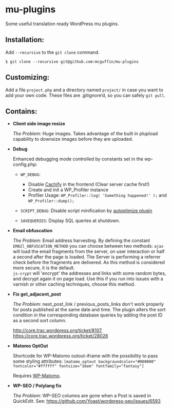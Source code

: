 mu-plugins
==========

Some useful translation ready WordPress mu plugins.

Installation:
-------------

Add `--recursive` to the `git clone` command.

    $ git clone --recursive git@github.com:mcguffin/mu-plugins

Customizing:
------------

Add a file `project.php` and a directory named `project/` in case you want to add your
own code. These files are .gitignore‘d, so you can safely `git pull`.


Contains:
---------

*   **Client side image resize**

    *The Problem:* Huge images. Takes advantage of the built in plupload capability to downsize images before they are uploaded.

*   **Debug**

    Enhanced debugging mode controlled by constants set in the wp-config.php:

    *	`WP_DEBUG`:
    	*	Disable [Cachify](https://wordpress.org/plugins/cachify/) in the frontend (Clear server cache first!)
    	*	Create and init a WP_Profiler instance
    	*	Profiler Usage: `WP_Profiler::log( 'Something happened!' );` and `WP_Profiler::dump();`

    *	`SCRIPT_DEBUG`: Disable script minification by [autoptimize plugin](https://wordpress.org/plugins/autoptimize/)

    *	`SAVEQUERIES`: Display SQL queries at shutdown.



*   **Email obfuscation**

    *The Problem:* Email address harvesting. By defining the constant `EMAIl_OBFUSCATION_METHOD` you can choose between two methods:
	`ajax` will load the email fragments from the server, on user interaction or half a second after the page is loaded. The Server is performing a referrer check before the fragments are delivered. As this method is considered more secure, it is the default.  
	`js-crypt` will 'encrypt' the addresses and links with some random bytes, and decrypt again it on page load. Use this if you run into issues with a varnish or other caching techniques, choose this method.


*   **Fix get_adjacent_post**

    *The Problem:* next_post_link / previous_posts_links don't work properly for posts published at the same date and time. The plugin alters the sort condition in the corresponding database queries by adding the post ID as a second sort column.

    http://core.trac.wordpress.org/ticket/8107, https://core.trac.wordpress.org/ticket/28026

*	**Matomo OptOut**

	Shortcode for WP-Matomo outout-iframe with the possibility to pass some styling attributes:
	`[matomo_optout backgroundcolor="#000000" fontcolor="#ffffff" fontsize="16em" fontfamily="fantasy"]`

	Requires [WP-Matomo](https://wordpress.org/plugins/wp-piwik/).


*	**WP-SEO / Polylang fix**

	*The Problem:* WP-SEO columns are gone when a Post is saved in QuickEdit.
	See: https://github.com/Yoast/wordpress-seo/issues/6593
